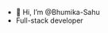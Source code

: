 - 👋 Hi, I’m @Bhumika-Sahu
- Full-stack developer



<!---
Bhumika-Sahu-bit/Bhumika-Sahu-bit is a ✨ special ✨ repository because its `README.md` (this file) appears on your GitHub profile.
You can click the Preview link to take a look at your changes.
--->
